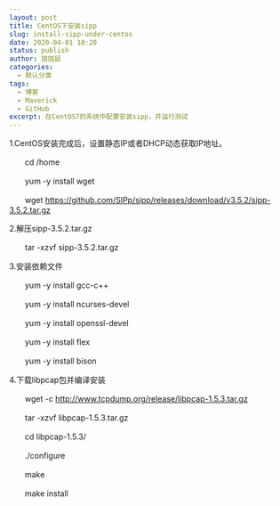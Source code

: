 ```yaml
---
layout: post
title: CentOS下安装sipp
slug: install-sipp-under-centos
date: 2020-04-01 10:20
status: publish
author: 囤囤鼠
categories: 
  - 默认分类
tags: 
  - 博客
  - Maverick
  - GitHub
excerpt: 在CentOS7的系统中配置安装sipp，并运行测试
---
```


1.CentOS安装完成后，设置静态IP或者DHCP动态获取IP地址。

　　cd /home
  
　　yum -y install wget
  
　　wget https://github.com/SIPp/sipp/releases/download/v3.5.2/sipp-3.5.2.tar.gz

2.解压sipp-3.5.2.tar.gz

　　tar -xzvf sipp-3.5.2.tar.gz

3.安装依赖文件

　　yum -y install gcc-c++
  
　　yum -y install ncurses-devel
  
　　yum -y install openssl-devel
  
　　yum -y install flex
  
　　yum -y install bison

4.下载libpcap包并编译安装

　　wget -c http://www.tcpdump.org/release/libpcap-1.5.3.tar.gz
  
　　tar -xzvf libpcap-1.5.3.tar.gz
  
　　cd libpcap-1.5.3/
  
　　./configure
  
　　make
  
　　make install
  
